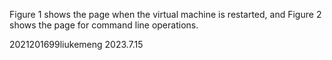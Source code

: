 Figure 1 shows the page when the virtual machine is restarted, and Figure 2 shows the page for command line operations.


2021201699liukemeng
2023.7.15
